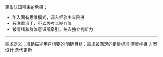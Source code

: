 表象认知带来的后果：

- 陷入固有思维模式，调入经验主义陷阱
- 只注重当下，不去思考长期价值
- 被情绪和群体意识所牵引，失去独立判断力

---

需求定义：准确描述用户想要的
明确目标：需求被满足的衡量标准
深度挖掘
方案设计
迭代更新
